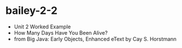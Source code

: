 # bailey-2-2
* Unit 2 Worked Example
* How Many Days Have You Been Alive? 
* from Big Java: Early Objects, Enhanced eText by Cay S. Horstmann
